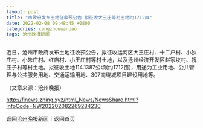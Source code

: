 ```yaml
---
layout: post
title: "市政府发布土地征收预公告 拟征收大王庄等村土地约1712亩"
date: 2022-02-08 09:48:45 +0800
categories: cangzhouwanbao
tags: 沧州晚报新闻
---
```

<p>近日，沧州市政府发布土地征收预公告，拟征收运河区大王庄村、十二户村、小狄庄村、小朱庄村、红庙村、小王庄村等村土地，以及沧州经济开发区赵家坟村、祝庄子村等村土地。拟征收土地114.1387公顷(约1712亩)，用途为工业用地、公共管理与公共服务用地、交通运输用地、307南绕城项目建设用地等。 </p><p class="em_media">（文章来源：沧州晚报）</p>

<http://finews.zning.xyz/html_News/NewsShare.html?infoCode=NW202202082269284230>

[返回沧州晚报新闻](//finews.withounder.com/category/cangzhouwanbao.html)｜[返回首页](//finews.withounder.com/)